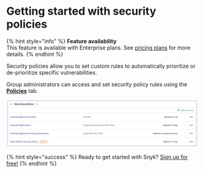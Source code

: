 # Getting started with security policies

{% hint style="info" %}
**Feature availability**  
This feature is available with Enterprise plans. See [pricing plans](https://snyk.io/plans/) for more details.
{% endhint %}

Security policies allow you to set custom rules to automatically prioritize or de-prioritize specific vulnerabilities.

Group administrators can access and set security policy rules using the [**Policies**](fixing-and-prioritizing-issues/policies/shared-policies-overview) tab.

![](../../.gitbook/assets/screenshot_2020-10-20_at_10.01.49_am.png)

{% hint style="success" %}
Ready to get started with Snyk? [Sign up for free!](https://snyk.io/login?cta=sign-up&loc=footer&page=support_docs_page)
{% endhint %}

